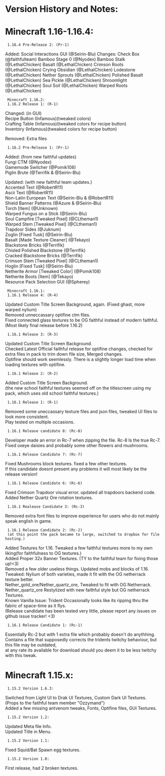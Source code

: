 # Version History and Notes:
# Minecraft 1.16-1.16.4:
     1.16.4 Pre-Release 2: (Pr-1)
   Added:
Social Interactions GUI (@Seirin-Blu)
   Changes:
Check Box (@faithfulteam)
Bamboo Stage 0 (@Nyodex)
Bamboo Stalk (@LethalChicken)
Basalt (@LethalChicken)
Crimson Roots (@LethalChicken)
Crying Obsidian (@LethalChicken)
Lodestone (@LethalChicken)
Nether Sprouts (@LethalChicken)
Polished Basalt (@LethalChicken)
Sea Pickle (@LethalChicken)
Shroomlight (@LethalChicken)
Soul Soil (@LethalChicken)
Warped Roots (@LethalChicken)

     Minecraft 1.16.2:
     1.16.2 Release 1: (R-1)
Changed: (in GUI)  
Recipe Button (Infamous)(tweaked colors)  
Crafting Table (Infamous)(tweaked colors for recipe button)  
Inventory (Infamous)(tweaked colors for recipe button)  
  
Removed: Extra files  

     1.16.2 Pre-Release 1: (Pr-1)
Added: (from new faithful updates)  
Fungi CTM (@Nyodex)  
Gamemode Switcher (@Pomik108)  
Piglin Brute (@Terrifik & @Seirin-Blu)  
  
Updated: (with new faithful team updates.)  
Accented Text (@RobertR11)  
Ascii Text (@RobertR11)  
Non-Latin European Text (@Seirin-Blu & @RobertR11)  
Shield Banner Patterns (@Azure & @Seirin-Blu)  
Torch [Item] (@Unknown)  
Warped Fungus on a Stick (@Seirin-Blu)  
Soul Campfire [Tweaked Pixel] (@CLtheman1)  
Warped Stem [Tweaked Pixel] (@CLtheman1)  
Trapdoor Sides (@Juknum)  
Zoglin [Fixed Tusk] (@Seirin-Blu)  
Basalt [Made Texture Cleaner] (@Tekayo)  
Blackstone Bricks (@Terrifik)  
Chisled Polished Blackstone (@Terrifik)  
Cracked Blackstone Bricks (@Terrifik)  
Crimson Stem [Tweaked Pixel] (@CLtheman1)  
Hoglin [Fixed Tusk] (@Seirin-Blu)  
Netherite Armor [Tweaked Color] (@Pomik108)  
Netherite Boots [Item] (@Tekayo)  
Resource Pack Selection GUI (@Spherey)  

     Minecraft 1.16.1:
     1.16.1 Release 4: (R-4)
Updated Custom Title Screen Background, again. (Fixed ghast, more warped nylium)  
Removed unneccassary optifine ctm files.  
Fixed connected glass textures to be OG faithful instead of modern faithful.  
(Most likely final release before 1.16.2)  

     1.16.1 Release 3: (R-3)
Updated Custom Title Screen Background.  
Checked Latest Official faithful release for optifine changes, checked for extra files in pack to trim down file size, Merged changes.  
Optifine should work seemlessly.  There is a slightly longer load time when loading textures with optifine.  

     1.16.1 Release 2: (R-2)
Added Custom Title Screen Background.  
(the new school faithful textures seemed off on the titlescreen using my pack, which uses old school faithful textures.)  

     1.16.1 Release 1: (R-1)
Removed some uneccassary texture files and json files, tweaked UI files to look more consistent.  
Play tested on multiple occasions.  

     1.16.1 Release candidate 8: (Rc-8)
Developer made an error in Rc-7 when zipping the file.  Rc-8 Is the true Rc-7.  
Fixed oxeye daisies and probably some other flowers and mushrooms.  

     1.16.1 Release Candidate 7: (Rc-7)
Fixed Mushrooms block textures.  fixed a few other textures.  
If this candidate doesnt present any problems it will most likely be the release version!  

     1.16.1 Release Candidate 6: (Rc-6)
Fixed Crimson Trapdoor visual error.  updated all trapdoors backend code.  
Added Nether Quartz Ore rotation textures.  

     1.16.1 Realease Candidate 3: (Rc-3)
Removed extra font files to improve experience for users who do not mainly speak english in game.  

     1.16.1 Release Candidate 2: (Rc-2) 
     (at this point the pack became to large, switched to dropbox for file hosting.)
Added Textures for 1.16.  Tweaked a few faithful textures more to my own liking(for faithfulness to OG textures.)  
Added Proper 32x Banner Textures.  (TY to the faithful team for fixing those up!<3)  
Removed a few older useless things.  Updated mobs and blocks of 1.16.  
Tweaked: Nylium of both varieties, made it fit with the OG netherrack texture better.  
Nether_gold_ore/Nether_quartz_ore, Tweaked to fit with OG Netherrack.  
Nether_quartz_ore Restylized with new faithful style but OG netherrack Textures.  
Known Vanilla Issue: Trident Occasionally looks like its ripping thru the fabric of space-time as it flys.  
(Release candidate has been tested very little, please report any issues on github issue tracker! <3)  

     1.16.1 Release Candidate 1: (Rc-1)
Essentially Rc-2 but with 1 extra file which probably doesn't do anythhing.  
Contains a file that supposedly corrects the tridents twitchy behaviour, but this file may be outdated,  
at any rate its available for download should you deem it to be less twitchy with this tweak.  

# Minecraft 1.15.x:
     1.15.2 Version 1.6.3:
Switched from Light UI to Drak UI Textures, Custom Dark UI Textures.  (Props to the faithful team member "Ozzymand")  
Added a few missing antvenom tweaks, Fonts, Optifine files, GUI Textures.  

     1.15.2 Version 1.2:
Updated Meta file Info.  
Updated Title in Menu.  

     1.15.2 Version 1.1:
Fixed Squid/Bat Spawn egg textures.  

     1.15.2 Version 1.0:
First release, had 2 broken textures.  

